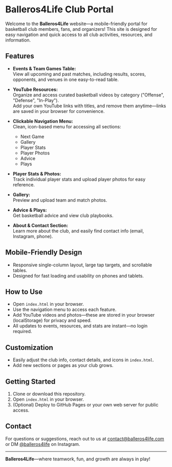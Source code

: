 # Balleros4Life Club Portal

Welcome to the **Balleros4Life** website—a mobile-friendly portal for basketball club members, fans, and organizers! This site is designed for easy navigation and quick access to all club activities, resources, and information.

## Features

- **Events & Team Games Table:**  
  View all upcoming and past matches, including results, scores, opponents, and venues in one easy-to-read table.

- **YouTube Resources:**  
  Organize and access curated basketball videos by category ("Offense", "Defense", "In-Play").  
  Add your own YouTube links with titles, and remove them anytime—links are saved in your browser for convenience.

- **Clickable Navigation Menu:**  
  Clean, icon-based menu for accessing all sections:
    - Next Game
    - Gallery
    - Player Stats
    - Player Photos
    - Advice
    - Plays

- **Player Stats & Photos:**  
  Track individual player stats and upload player photos for easy reference.

- **Gallery:**  
  Preview and upload team and match photos.

- **Advice & Plays:**  
  Get basketball advice and view club playbooks.

- **About & Contact Section:**  
  Learn more about the club, and easily find contact info (email, Instagram, phone).

## Mobile-Friendly Design

- Responsive single-column layout, large tap targets, and scrollable tables.
- Designed for fast loading and usability on phones and tablets.

## How to Use

- Open `index.html` in your browser.
- Use the navigation menu to access each feature.
- Add YouTube videos and photos—these are stored in your browser (localStorage) for privacy and speed.
- All updates to events, resources, and stats are instant—no login required.

## Customization

- Easily adjust the club info, contact details, and icons in `index.html`.
- Add new sections or pages as your club grows.

## Getting Started

1. Clone or download this repository.
2. Open `index.html` in your browser.  
3. (Optional) Deploy to GitHub Pages or your own web server for public access.

## Contact

For questions or suggestions, reach out to us at [contact@balleros4life.com](mailto:contact@balleros4life.com)  
or DM [@balleros4life](https://instagram.com/balleros4life) on Instagram.

---

**Balleros4Life**—where teamwork, fun, and growth are always in play!
